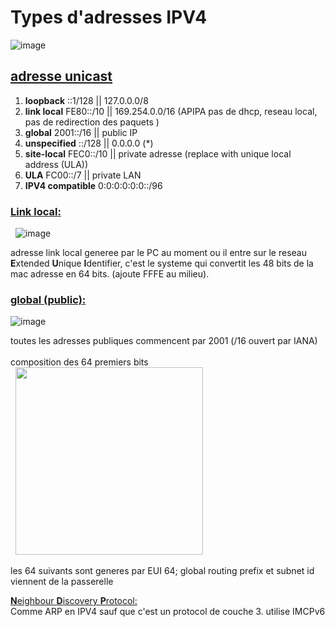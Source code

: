 # Types d'adresses IPV4 #

![image](./images/ipv6-adressing.png)

## <u>adresse unicast</u>  ##

1) **loopback** ::1/128 || 127.0.0.0/8
2) **link local**  FE80::/10 || 169.254.0.0/16 (APIPA pas de dhcp, reseau local, pas de redirection des paquets )
3) **global** 2001::/16 || public IP
4) **unspecified** ::/128 || 0.0.0.0 (*)
5) **site-local**  FEC0::/10 || private adresse (replace with unique local address (ULA))
6) **ULA** FC00::/7 || private LAN
7) **IPV4 compatible** 0:0:0:0:0:0::/96 
   
### <u>Link local:</u> ###
&nbsp;
![image](./images/link-local-address.png)

adresse link local generee par le PC au moment ou il entre sur le reseau <br/>
**E**xtended **U**nique **I**dentifier, c'est le systeme qui convertit les 48 bits de la mac adresse en 64 bits. (ajoute FFFE au milieu).   

### <u>global (public):</u> ### 

![image](./images/global-address.png)
&nbsp;

toutes les adresses publiques commencent par 2001 (/16 ouvert par IANA) <br/><br/>
composition des 64 premiers bits<br/>
&nbsp;
<img src="./images/64-first-bit-global-address.png" height="300px">
&nbsp;

les 64 suivants sont generes par EUI 64;
global routing prefix et subnet id viennent de la passerelle

<u>**N**eighbour **D**iscovery **P**rotocol:</u><br/>
Comme ARP en IPV4 sauf que c'est un protocol de couche 3.
utilise IMCPv6